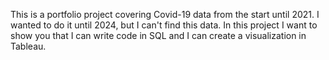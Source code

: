 This is a portfolio project covering Covid-19 data from the start until 2021.
I wanted to do it until 2024, but I can't find this data.
In this project I want to show you that I can write code in SQL and I can create a visualization in Tableau.
